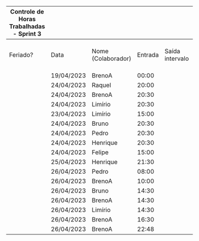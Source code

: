 | Controle de Horas Trabalhadas - Sprint 3 |  |  |  |  |  |  |  |  |  |  |
| --- | --- | --- | --- | --- | --- | --- | --- | --- | --- | --- |
| Feriado? | Data | Nome (Colaborador) | Entrada | Saída intervalo | Retorno intervalo | Saída | Total horas |  | Nome (Colaborador) | Total horas do sprint |
|  | 19/04/2023 | BrenoA | 00:00 |  |  | 03:10 | 3:10:00 |  | BrenoA | 06:03 |
|  | 24/04/2023 | Raquel | 20:00 |  |  | 22:00 | 2:00:00 |  | Bruno | 02:20 |
|  | 24/04/2023 | BrenoA | 20:30 |  |  | 22:00 | 1:30:00 |  | Felipe | 01:00 |
|  | 24/04/2023 | Limírio | 20:30 |  |  | 22:00 | 1:30:00 |  | Henrique | 02:30 |
|  | 23/04/2023 | Limírio | 15:00 |  |  | 16:40 | 1:40:00 |  | Limírio | 04:00 |
|  | 24/04/2023 | Bruno | 20:30 |  |  | 22:00 | 1:30:00 |  | Pedro | 03:00 |
|  | 24/04/2023 | Pedro | 20:30 |  |  | 22:00 | 1:30:00 |  | Raquel | 02:00 |
|  | 24/04/2023 | Henrique | 20:30 |  |  | 22:00 | 1:30:00 |  |  |  |
|  | 24/04/2023 | Felipe | 15:00 |  |  | 16:00 | 1:00:00 |  |  |  |
|  | 25/04/2023 | Henrique | 21:30 |  |  | 22:30 | 1:00:00 |  |  |  |
|  | 26/04/2023 | Pedro | 08:00 |  |  | 09:30 | 1:30:00 |  |  |  |
|  | 26/04/2023 | BrenoA | 10:00 |  |  | 10:10 | 0:10:00 |  |  |  |
|  | 26/04/2023 | Bruno | 14:30 |  |  | 15:20 | 0:50:00 |  |  |  |
|  | 26/04/2023 | BrenoA | 14:30 |  |  | 15:20 | 0:50:00 |  |  |  |
|  | 26/04/2023 | Limírio | 14:30 |  |  | 15:20 | 0:50:00 |  |  |  |
|  | 26/04/2023 | BrenoA | 16:30 |  |  | 16:45 | 0:15:00 |  |  |  |
|  | 26/04/2023 | BrenoA | 22:48 |  |  | 22:56 | 0:08:00 |  |  |  |
